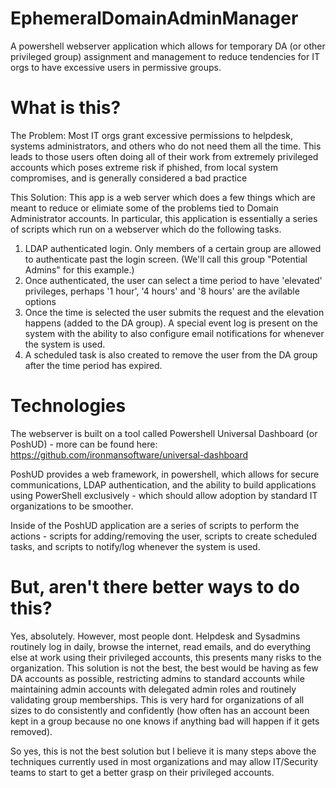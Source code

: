 # EphemeralDomainAdminManager
A powershell webserver application which allows for temporary DA (or other privileged group) assignment and management to reduce tendencies for IT orgs to have excessive users in permissive groups.

# What is this? 
The Problem: Most IT orgs grant excessive permissions to helpdesk, systems administrators, and others who do not need them all the time. This leads to those users often doing all of their work from extremely privileged accounts which poses extreme risk if phished, from local system compromises, and is generally considered a bad practice

This Solution: This app is a web server which does a few things which are meant to reduce or elimiate some of the problems tied to Domain Administrator accounts. In particular, this application is essentially a series of scripts which run on a webserver which do the following tasks.

1) LDAP authenticated login. Only members of a certain group are allowed to authenticate past the login screen. (We'll call this group "Potential Admins" for this example.)
2) Once authenticated, the user can select a time period to have 'elevated' privileges, perhaps '1 hour', '4 hours' and '8 hours' are the avilable options
3) Once the time is selected the user submits the request and the elevation happens (added to the DA group). A special event log is present on the system with the ability to also configure email notifications for whenever the system is used.
3) A scheduled task is also created to remove the user from the DA group after the time period has expired.

# Technologies
The webserver is built on a tool called Powershell Universal Dashboard (or PoshUD) - more can be found here: https://github.com/ironmansoftware/universal-dashboard 

PoshUD provides a web framework, in powershell, which allows for secure communications, LDAP authentication, and the ability to build applications using PowerShell exclusively - which should allow adoption by standard IT organizations to be smoother.

Inside of the PoshUD application are a series of scripts to perform the actions - scripts for adding/removing the user, scripts to create scheduled tasks, and scripts to notify/log whenever the system is used.

# But, aren't there better ways to do this?
Yes, absolutely. However, most people dont. Helpdesk and Sysadmins routinely log in daily, browse the internet, read emails, and do everything else at work using their privileged accounts, this presents many risks to the organization. This solution is not the best, the best would be having as few DA accounts as possible, restricting admins to standard accounts while maintaining admin accounts with delegated admin roles and routinely validating group memberships. This is very hard for organizations of all sizes to do consistently and confidently (how often has an account been kept in a group because no one knows if anything bad will happen if it gets removed).

So yes, this is not the best solution but I believe it is many steps above the techniques currently used in most organizations and may allow IT/Security teams to start to get a better grasp on their privileged accounts.
